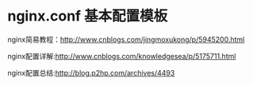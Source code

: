 # nginx.conf 基本配置模板


nginx简易教程：http://www.cnblogs.com/jingmoxukong/p/5945200.html

nginx配置详解:http://www.cnblogs.com/knowledgesea/p/5175711.html

nginx配置总结:http://blog.p2hp.com/archives/4493
